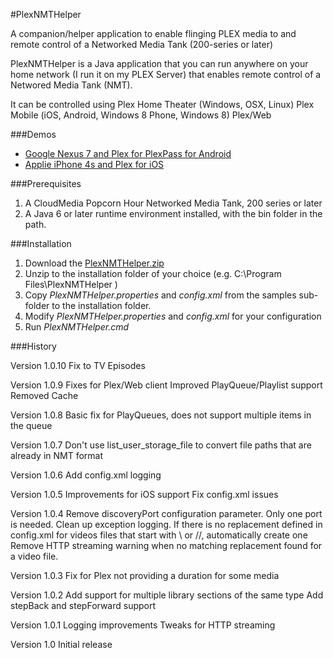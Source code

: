 #PlexNMTHelper

A companion/helper application to enable flinging PLEX media to and remote control of a Networked Media Tank (200-series or later)

PlexNMTHelper is a Java application that you can run anywhere on your home network (I run it on my PLEX Server) that enables remote control of a Networed Media Tank (NMT).

It can be controlled using
  Plex Home Theater (Windows, OSX, Linux)
  Plex Mobile (iOS, Android, Windows 8 Phone, Windows 8)
  Plex/Web
  
###Demos
* [Google Nexus 7 and Plex for PlexPass for Android](https://www.youtube.com/watch?v=_WQk7E0bWyo)
* [Applie iPhone 4s and Plex for iOS](https://www.youtube.com/watch?v=OuxCLOtRjL4)

###Prerequisites

1. A CloudMedia Popcorn Hour Networked Media Tank, 200 series or later
2. A Java 6 or later runtime environment installed, with the bin folder in the path.

###Installation

1. Download the [PlexNMTHelper.zip](https://github.com/gfb107/PlexNMTHelper/releases/download/v1.0.9/PlexNMTHelper.zip)
2. Unzip to the installation folder of your choice (e.g. C:\Program Files\PlexNMTHelper )
3. Copy *PlexNMTHelper.properties* and *config.xml* from the samples sub-folder to the installation folder.
4. Modify *PlexNMTHelper.properties* and *config.xml* for your configuration
5. Run *PlexNMTHelper.cmd*

###History

Version 1.0.10
	Fix to TV Episodes

Version 1.0.9
	Fixes for Plex/Web client
	Improved PlayQueue/Playlist support
	Removed Cache
	
Version 1.0.8
	Basic fix for PlayQueues, does not support multiple items in the queue
	
Version 1.0.7
	Don't use list_user_storage_file to convert file paths that are already in NMT format
	
Version 1.0.6
	Add config.xml logging
	
Version 1.0.5
	Improvements for iOS support
	Fix config.xml issues

Version 1.0.4
	Remove discoveryPort configuration parameter. Only one port is needed.
	Clean up exception logging.
	If there is no replacement defined in config.xml for videos files that start with \\ or //, automatically create one 
	Remove HTTP streaming warning when no matching replacement found for a video file.
	
Version 1.0.3
	Fix for Plex not providing a duration for some media

Version 1.0.2
	Add support for multiple library sections of the same type
	Add stepBack and stepForward support
	
Version 1.0.1
	Logging improvements
	Tweaks for HTTP streaming  

Version 1.0
	Initial release
	
